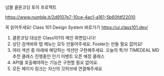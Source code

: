 넘블 클론코딩 토이 프로젝트

https://www.numble.it/2d9107e7-10ce-4ac1-a161-5b60fdf22010

꼭 읽어주세요!
Class 101 Design System 바로가기
https://ui.class101.dev/

1.  클론코딩 대상은 Class101의 메인 화면입니다!
2.  상단 검색바와 탭 메뉴는 모두 만들어주세요. Footer는 만들 필요 없어요!
3.  여러 섹션 중 아래에 해당하는 섹션만 구현해주세요.
    오늘의 특가! TIMEDEAL
    MD 추천 클래스
    진행중인 인기 이벤트
    오픈 예정 클래스
4.  API를 호출해야하는 기능은 구현할 필요 없어요.
5.  모든 페이지 링크는 자신의 깃허브에 연결해주세요
